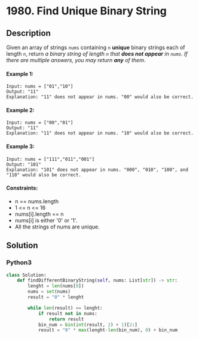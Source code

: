 # 1980. Find Unique Binary String


## Description
Given an array of strings `nums` containing `n` **unique** binary strings each of length `n`, return *a binary string of length *`n`* that **does not appear** in *`nums`*. If there are multiple answers, you may return **any** of them*.

#### Example 1:
```
Input: nums = ["01","10"]
Output: "11"
Explanation: "11" does not appear in nums. "00" would also be correct.
```

#### Example 2:
```
Input: nums = ["00","01"]
Output: "11"
Explanation: "11" does not appear in nums. "10" would also be correct.
```

#### Example 3:
```
Input: nums = ["111","011","001"]
Output: "101"
Explanation: "101" does not appear in nums. "000", "010", "100", and "110" would also be correct.
```

#### Constraints:
- n == nums.length
- 1 <= n <= 16
- nums[i].length == n
- nums[i] is either '0' or '1'.
- All the strings of nums are unique.


## Solution

### Python3
```python
class Solution:
    def findDifferentBinaryString(self, nums: List[str]) -> str:
        lenght = len(nums[0])
        nums = set(nums)
        result = "0" * lenght

        while len(result) == lenght:
            if result not in nums:
                return result 
            bin_num = bin(int(result, 2) + 1)[2:]
            result = "0" * max(lenght-len(bin_num), 0) + bin_num
```


